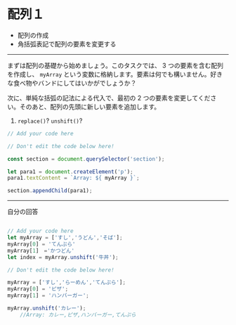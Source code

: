 # 配列１
* 配列の作成
* 角括弧表記で配列の要素を変更する
***

まずは配列の基礎から始めましょう。このタスクでは、 3 つの要素を含む配列を作成し、 `myArray` という変数に格納します。要素は何でも構いません。好きな食べ物やバンドにしてはいかがでしょうか？

次に、単純な括弧の記法による代入で、最初の 2 つの要素を変更してください。そのあと、配列の先頭に新しい要素を追加します。
1. `replace()`? `unshift()`?

```javascript
// Add your code here

// Don't edit the code below here!

const section = document.querySelector('section');

let para1 = document.createElement('p');
para1.textContent = `Array: ${ myArray }`;

section.appendChild(para1);
```
***
自分の回答
```javascript

// Add your code here
let myArray = ['すし','うどん','そば'];
myArray[0] = 'てんぷら'
myArray[1]　='かつどん'
let index = myArray.unshift('牛丼');

// Don't edit the code below here!
```
```javascript
myArray = ['すし','らーめん','てんぷら'];
myArray[0] = 'ピザ';
myArray[1] = 'ハンバーガー';

myArray.unshift('カレー');
    //Array: カレー,ピザ,ハンバーガー,てんぷら
```
